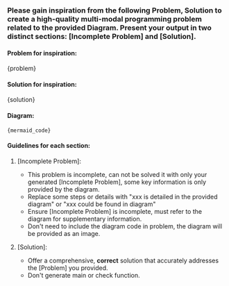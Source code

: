 ### Please gain inspiration from the following Problem, Solution to create a high-quality **multi-modal** programming problem related to the **provided Diagram**. Present your output in two distinct sections: [Incomplete Problem] and [Solution].

#### Problem for inspiration:
{problem}

#### Solution for inspiration:
{solution}

#### Diagram:
```mermaid 
{mermaid_code}
```

#### Guidelines for each section:
1. [Incomplete Problem]: 
    - This problem is incomplete, can not be solved it with only your generated [Incomplete Problem], some key information is only provided by the diagram. 
    - Replace some steps or details with "xxx is detailed in the provided diagram" or "xxx could be found in diagram"
    - Ensure [Incomplete Problem] is incomplete, must refer to the diagram for supplementary information.
    - Don't need to include the diagram code in problem, the diagram will be provided as an image.

2. [Solution]: 
    - Offer a comprehensive, **correct** solution that accurately addresses the [Problem] you provided.
    - Don't generate main or check function.

